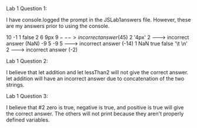 Lab 1 Question 1:

I have console.logged the prompt in the JSLab1answers file. However, these are my answers prior to using the console.

10
-1
1
false
2
6
9px
$9 ---> incorrect answer ($45)
2
'4px' 2 ---> incorrect answer (NaN)
-9 5
-9 5 ---> incorrect answer (-14)
1
NaN
true
false
'\t \n' 2 ---> incorrect answer (-2)

Lab 1 Question 2:

I believe that let addition and let lessThan2 will not give the correct answer.
    let addition will have an incorrect answer due to concatenation of the two strings.
    

Lab 1 Question 3:

I believe that #2 zero is true, negative is true, and positive is true will give the correct answer.
The others will not print because they aren't properly defined variables.



